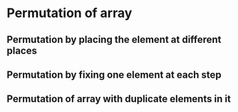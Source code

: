 # Permutation of array

## Permutation by placing the element at different places

## Permutation by fixing one element at each step

## Permutation of array with duplicate elements in it
